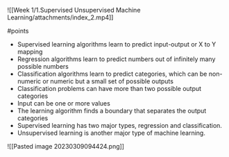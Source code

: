 ![[Week 1/1.Supervised Unsupervised Machine Learning/attachments/index_2.mp4]]

#points
-   Supervised learning algorithms learn to predict input-output or X to Y mapping
-   Regression algorithms learn to predict numbers out of infinitely many possible numbers
-   Classification algorithms learn to predict categories, which can be non-numeric or numeric but a small set of possible outputs
-   Classification problems can have more than two possible output categories
-   Input can be one or more values
-   The learning algorithm finds a boundary that separates the output categories
-   Supervised learning has two major types, regression and classification.
-   Unsupervised learning is another major type of machine learning.




![[Pasted image 20230309094424.png]]


